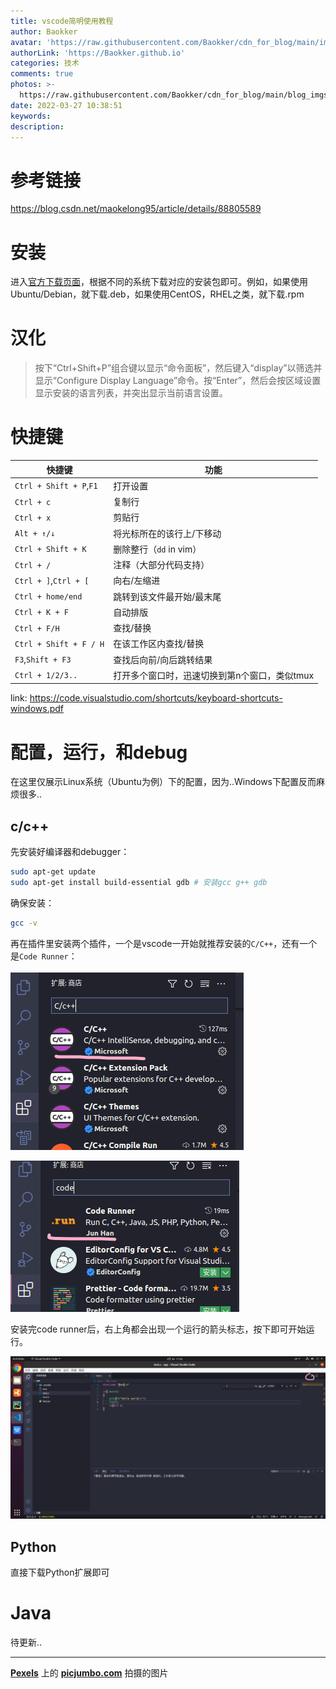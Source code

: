```yaml
---
title: vscode简明使用教程
author: Baokker
avatar: 'https://raw.githubusercontent.com/Baokker/cdn_for_blog/main/img/custom/avatar.jpg'
authorLink: 'https://Baokker.github.io'
categories: 技术
comments: true
photos: >-
  https://raw.githubusercontent.com/Baokker/cdn_for_blog/main/blog_imgs/pexels-picjumbocom-461077.jpg
date: 2022-03-27 10:38:51
keywords:
description:
---
```





# 参考链接

https://blog.csdn.net/maokelong95/article/details/88805589



# 安装

进入[官方下载页面](https://code.visualstudio.com/download)，根据不同的系统下载对应的安装包即可。例如，如果使用Ubuntu/Debian，就下载.deb，如果使用CentOS，RHEL之类，就下载.rpm



# 汉化

> 按下“Ctrl+Shift+P”组合键以显示“命令面板”，然后键入“display”以筛选并显示“Configure Display Language”命令。按“Enter”，然后会按区域设置显示安装的语言列表，并突出显示当前语言设置。



# 快捷键

| 快捷键                  | 功能                                          |
| ----------------------- | --------------------------------------------- |
| `Ctrl + Shift + P`,`F1` | 打开设置                                      |
| `Ctrl + c`              | 复制行                                        |
| `Ctrl + x`              | 剪贴行                                        |
| `Alt + ↑/↓`             | 将光标所在的该行上/下移动                     |
| `Ctrl + Shift + K`      | 删除整行（`dd` in vim）                       |
| `Ctrl + /`              | 注释（大部分代码支持）                        |
| `Ctrl + ]`,`Ctrl + [`   | 向右/左缩进                                   |
| `Ctrl + home/end`       | 跳转到该文件最开始/最末尾                     |
| `Ctrl + K + F`          | 自动排版                                      |
| `Ctrl + F/H`            | 查找/替换                                     |
| `Ctrl + Shift + F / H`  | 在该工作区内查找/替换                         |
| `F3`,`Shift + F3`       | 查找后向前/向后跳转结果                       |
| `Ctrl + 1/2/3..`        | 打开多个窗口时，迅速切换到第n个窗口，类似tmux |

link: https://code.visualstudio.com/shortcuts/keyboard-shortcuts-windows.pdf



# 配置，运行，和debug

在这里仅展示Linux系统（Ubuntu为例）下的配置，因为..Windows下配置反而麻烦很多..

## c/c++

先安装好编译器和debugger：

```bash
sudo apt-get update
sudo apt-get install build-essential gdb # 安装gcc g++ gdb
```

确保安装：

```bash
gcc -v
```

再在插件里安装两个插件，一个是vscode一开始就推荐安装的`C/C++`，还有一个是`Code Runner`：

![](https://raw.githubusercontent.com/Baokker/cdn_for_blog/main/blog_imgs/20220326115003.png)

![](https://raw.githubusercontent.com/Baokker/cdn_for_blog/main/blog_imgs/20220326115032.png)

安装完code runner后，右上角都会出现一个运行的箭头标志，按下即可开始运行。

![](https://raw.githubusercontent.com/Baokker/cdn_for_blog/main/blog_imgs/20220326115235.png)

## Python

直接下载Python扩展即可



# Java

待更新..



---

**[Pexels](https://www.pexels.com/zh-cn/photo/461077/?utm_content=attributionCopyText&utm_medium=referral&utm_source=pexels)** 上的 **[picjumbo.com](https://www.pexels.com/zh-cn/@picjumbo-com-55570?utm_content=attributionCopyText&utm_medium=referral&utm_source=pexels)** 拍摄的图片